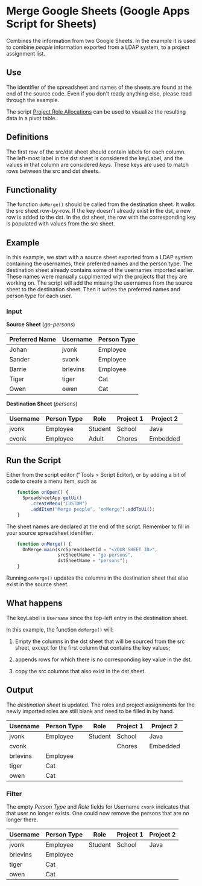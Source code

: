 # Merge Google Sheets (Google Apps Script for Sheets)

Combines the information from two Google Sheets.  In the example it is used to 
combine *people* information exported from a LDAP system, to a project
assignment list.

## Use

The identifier of the spreadsheet and names of the sheets are found at the end of
the source code. Even if you don't ready anything else, please read through the 
example.

The script [Project Role Allocations](https://github.com/cvonk/gas-sheets-projectrolealloc)
can be used to visualize the resulting data in a pivot table.

## Definitions

The first row of the src/dst sheet should contain labels for each column.
The left-most label in the dst sheet is considered the keyLabel, and the values in that
column are considered *keys*. These keys are used to match rows between the src and dst
sheets.

## Functionality

The function `doMerge()` should be called from the destination sheet.
It walks the src sheet row-by-row.  If the key doesn't already exist in the dst, a new
row is added to the dst.  In the dst sheet, the row with the corresponding key is populated
with values from the src sheet.

## Example

In this example, we start with a source sheet exported from a LDAP system containing the 
usernames, their preferred names and the person type.
The destination sheet already contains some of the usernames imported earlier. These
names were manually supplmented with the projects that they are working on.
The script will add the missing the usernames from the source sheet to the destination
sheet.  Then it writes the preferred names and person type for each user.

### Input

**Source Sheet** (*go-persons*)

| Preferred Name| Username	 | Person Type |
| -------------- | --------- | ----------- |
| Johan          |	jvonk	   | Employee    |
| Sander         |	svonk    |	Employee   |
| Barrie         |	brlevins |	Employee   |
| Tiger          |	tiger    |	Cat        |
| Owen           |	owen     |	Cat        |

**Destination Sheet** (*persons*)

| Username | Person Type |	Role    |	Project 1 |	Project 2 |
| -------- | ----------- | -------- | --------- | --------- |
| jvonk    |	Employee	 | Student	| School    |	Java      |
| cvonk    |	Employee	 | Adult	  | Chores    |	Embedded  |

## Run the Script

  Either from the script editor ("Tools > Script Editor), or by adding a
  bit of code to create a menu item, such as 

```javascript
    function onOpen() {
      SpreadsheetApp.getUi()
         .createMenu("CUSTOM")
         .addItem("Merge people", "onMerge").addToUi();
    }
```

  The sheet names are declared at the end of the script.  Remember to fill in
  your source spreadsheet identifier.  

```javascript
    function onMerge() {
      OnMerge.main(srcSpreadsheetId = "<YOUR_SHEET_ID>",
                   srcSheetName = "go-persons", 
                   dstSheetName = "persons");
    }
```

  Running `onMerge()` updates the columns in the destination sheet that also exist in the
  source sheet.

## What happens

The keyLabel is `Username` since the top-left entry in the destination sheet. 

In this example, the function `doMerge()` will:

 1. Empty the columns in the dst sheet that will be sourced from the src sheet,
    except for the first column that contains the key values;
    
 2. appends rows for which there is no corresponding key value in the dst.

 3. copy the src columns that also exist in the dst sheet.
    
## Output

The *destination sheet* is updated. The roles and project assignments for the
newly imported roles are still blank and need to be filled in by hand.

| Username | Person Type |	Role   | Project 1 | Project 2 |
| -------- | ----------- | ------- | --------- | --------- |
| jvonk    | Employee	   | Student | School    | Java      |
| cvonk    |         	   |      	 | Chores    | Embedded  |
| brlevins | Employee    |         |           |           |
| tiger    | Cat         |         |           |           |
| owen     | Cat         |         |           |           |


### Filter

The empty *Person Type* and *Role* fields for Username `cvonk` indicates that 
that user no longer exists.  One could now remove the persons that are no longer there.

| Username | Person Type |	Role   | Project 1 | Project 2 |
| -------- | ----------- | ------- | --------- | --------- |
| jvonk    | Employee	   | Student | School    | Java      |
| brlevins | Employee    |         |           |           |
| tiger    | Cat         |         |           |           |
| owen     | Cat         |         |           |           |
